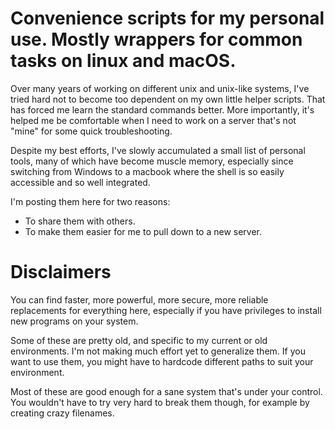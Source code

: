 # Convenience scripts for my personal use. Mostly wrappers for common tasks on linux and macOS.

Over many years of working on different unix and unix-like systems, I've tried hard not to become too dependent on my own little helper scripts. That has forced me learn the standard commands better. More importantly, it's helped me be comfortable when I need to work on a server that's not "mine" for some quick troubleshooting.

Despite my best efforts, I've slowly accumulated a small list of personal tools, many of which have become muscle memory, especially since switching from Windows to a macbook where the shell is so easily accessible and so well integrated.

I'm posting them here for two reasons:
- To share them with others.
- To make them easier for me to pull down to a new server.

# Disclaimers

You can find faster, more powerful, more secure, more reliable replacements for everything here, especially if you have privileges to install new programs on your system.

Some of these are pretty old, and specific to my current or old environments. I'm not making much effort yet to generalize them. If you want to use them, you might have to hardcode different paths to suit your environment.

Most of these are good enough for a sane system that's under your control. You wouldn't have to try very hard to break them though, for example by creating crazy filenames.

